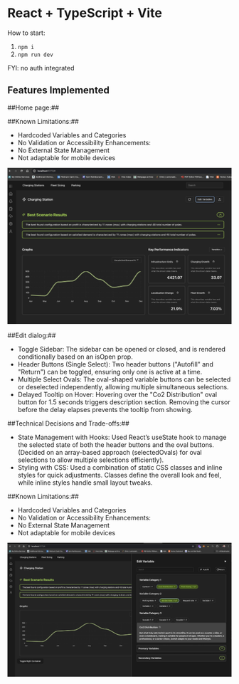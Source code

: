 # React + TypeScript + Vite

How to start:

1. `npm i`
2. `npm run dev`

FYI: no auth integrated

## Features Implemented
##Home page:##

##Known Limitations:##
- Hardcoded Variables and Categories
- No Validation or Accessibility Enhancements:
- No External State Management
- Not adaptable for mobile devices 

![Alt text](./public/home.jpg)

##Edit dialog:##
- Toggle Sidebar: The sidebar can be opened or closed, and is rendered conditionally based on an isOpen prop.
- Header Buttons (Single Select): Two header buttons ("Autofill" and "Return") can be toggled, ensuring only one is active at a time.
- Multiple Select Ovals: The oval-shaped variable buttons can be selected or deselected independently, allowing multiple simultaneous selections.
- Delayed Tooltip on Hover: Hovering over the "Co2 Distribution" oval button for 1.5 seconds triggers description section. Removing the cursor before the delay elapses prevents the tooltip from showing.

##Technical Decisions and Trade-offs:##
- State Management with Hooks: Used React’s useState hook to manage the selected state of both the header buttons and the oval buttons. (Decided on an array-based approach (selectedOvals) for oval selections to allow multiple selections efficiently).
- Styling with CSS: Used a combination of static CSS classes and inline styles for quick adjustments. Classes define the overall look and feel, while inline styles handle small layout tweaks.

##Known Limitations:##
- Hardcoded Variables and Categories
- No Validation or Accessibility Enhancements:
- No External State Management
- Not adaptable for mobile devices 


![Alt text](./public/edit.jpg)
